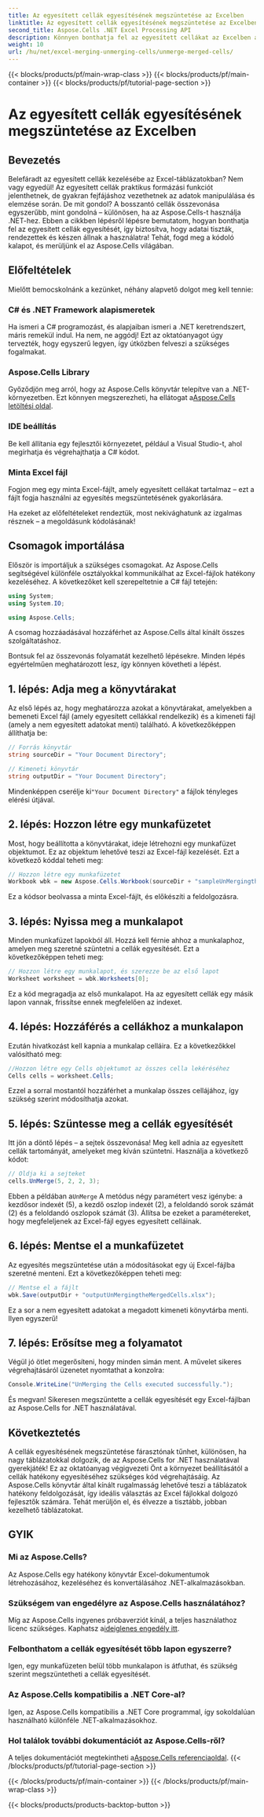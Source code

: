 ```yaml
---
title: Az egyesített cellák egyesítésének megszüntetése az Excelben
linktitle: Az egyesített cellák egyesítésének megszüntetése az Excelben
second_title: Aspose.Cells .NET Excel Processing API
description: Könnyen bonthatja fel az egyesített cellákat az Excelben az Aspose.Cells for .NET segítségével. Kövesse lépésenkénti útmutatónkat jobb táblázatok létrehozásához.
weight: 10
url: /hu/net/excel-merging-unmerging-cells/unmerge-merged-cells/
---
```


{{< blocks/products/pf/main-wrap-class >}}
{{< blocks/products/pf/main-container >}}
{{< blocks/products/pf/tutorial-page-section >}}

# Az egyesített cellák egyesítésének megszüntetése az Excelben

## Bevezetés

Belefáradt az egyesített cellák kezelésébe az Excel-táblázatokban? Nem vagy egyedül! Az egyesített cellák praktikus formázási funkciót jelenthetnek, de gyakran fejfájáshoz vezethetnek az adatok manipulálása és elemzése során. De mit gondol? A bosszantó cellák összevonása egyszerűbb, mint gondolná – különösen, ha az Aspose.Cells-t használja .NET-hez. Ebben a cikkben lépésről lépésre bemutatom, hogyan bonthatja fel az egyesített cellák egyesítését, így biztosítva, hogy adatai tiszták, rendezettek és készen állnak a használatra! Tehát, fogd meg a kódoló kalapot, és merüljünk el az Aspose.Cells világában.

## Előfeltételek

Mielőtt bemocskolnánk a kezünket, néhány alapvető dolgot meg kell tennie:

### C# és .NET Framework alapismeretek
Ha ismeri a C# programozást, és alapjaiban ismeri a .NET keretrendszert, máris remekül indul. Ha nem, ne aggódj! Ezt az oktatóanyagot úgy tervezték, hogy egyszerű legyen, így útközben felveszi a szükséges fogalmakat.

### Aspose.Cells Library
Győződjön meg arról, hogy az Aspose.Cells könyvtár telepítve van a .NET-környezetben. Ezt könnyen megszerezheti, ha ellátogat a[Aspose.Cells letöltési oldal](https://releases.aspose.com/cells/net/).

### IDE beállítás
Be kell állítania egy fejlesztői környezetet, például a Visual Studio-t, ahol megírhatja és végrehajthatja a C# kódot.

### Minta Excel fájl
Fogjon meg egy minta Excel-fájlt, amely egyesített cellákat tartalmaz – ezt a fájlt fogja használni az egyesítés megszüntetésének gyakorlására.

Ha ezeket az előfeltételeket rendeztük, most nekivághatunk az izgalmas résznek – a megoldásunk kódolásának!

## Csomagok importálása

Először is importáljuk a szükséges csomagokat. Az Aspose.Cells segítségével különféle osztályokkal kommunikálhat az Excel-fájlok hatékony kezeléséhez. A következőket kell szerepeltetnie a C# fájl tetején:

```csharp
using System;
using System.IO;

using Aspose.Cells;
```

A csomag hozzáadásával hozzáférhet az Aspose.Cells által kínált összes szolgáltatáshoz.

Bontsuk fel az összevonás folyamatát kezelhető lépésekre. Minden lépés egyértelműen meghatározott lesz, így könnyen követheti a lépést.

## 1. lépés: Adja meg a könyvtárakat

Az első lépés az, hogy meghatározza azokat a könyvtárakat, amelyekben a bemeneti Excel fájl (amely egyesített cellákkal rendelkezik) és a kimeneti fájl (amely a nem egyesített adatokat menti) található. A következőképpen állíthatja be:

```csharp
// Forrás könyvtár
string sourceDir = "Your Document Directory"; 

// Kimeneti könyvtár
string outputDir = "Your Document Directory"; 
```

 Mindenképpen cserélje ki`"Your Document Directory"` a fájlok tényleges elérési útjával.

## 2. lépés: Hozzon létre egy munkafüzetet

Most, hogy beállította a könyvtárakat, ideje létrehozni egy munkafüzet objektumot. Ez az objektum lehetővé teszi az Excel-fájl kezelését. Ezt a következő kóddal teheti meg:

```csharp
// Hozzon létre egy munkafüzetet
Workbook wbk = new Aspose.Cells.Workbook(sourceDir + "sampleUnMergingtheMergedCells.xlsx");
```

Ez a kódsor beolvassa a minta Excel-fájlt, és előkészíti a feldolgozásra. 

## 3. lépés: Nyissa meg a munkalapot

Minden munkafüzet lapokból áll. Hozzá kell férnie ahhoz a munkalaphoz, amelyen meg szeretné szüntetni a cellák egyesítését. Ezt a következőképpen teheti meg:

```csharp
// Hozzon létre egy munkalapot, és szerezze be az első lapot
Worksheet worksheet = wbk.Worksheets[0];
```

Ez a kód megragadja az első munkalapot. Ha az egyesített cellák egy másik lapon vannak, frissítse ennek megfelelően az indexet.

## 4. lépés: Hozzáférés a cellákhoz a munkalapon

Ezután hivatkozást kell kapnia a munkalap celláira. Ez a következőkkel valósítható meg:

```csharp
//Hozzon létre egy Cells objektumot az összes cella lekéréséhez
Cells cells = worksheet.Cells;
```

Ezzel a sorral mostantól hozzáférhet a munkalap összes cellájához, így szükség szerint módosíthatja azokat.

## 5. lépés: Szüntesse meg a cellák egyesítését

Itt jön a döntő lépés – a sejtek összevonása! Meg kell adnia az egyesített cellák tartományát, amelyeket meg kíván szüntetni. Használja a következő kódot:

```csharp
// Oldja ki a sejteket
cells.UnMerge(5, 2, 2, 3);
```

 Ebben a példában a`UnMerge` A metódus négy paramétert vesz igénybe: a kezdősor indexét (5), a kezdő oszlop indexét (2), a feloldandó sorok számát (2) és a feloldandó oszlopok számát (3). Állítsa be ezeket a paramétereket, hogy megfeleljenek az Excel-fájl egyes egyesített celláinak.

## 6. lépés: Mentse el a munkafüzetet

Az egyesítés megszüntetése után a módosításokat egy új Excel-fájlba szeretné menteni. Ezt a következőképpen teheti meg:

```csharp
// Mentse el a fájlt
wbk.Save(outputDir + "outputUnMergingtheMergedCells.xlsx");
```

Ez a sor a nem egyesített adatokat a megadott kimeneti könyvtárba menti. Ilyen egyszerű!

## 7. lépés: Erősítse meg a folyamatot

Végül jó ötlet megerősíteni, hogy minden simán ment. A művelet sikeres végrehajtásáról üzenetet nyomtathat a konzolra:

```csharp
Console.WriteLine("UnMerging the Cells executed successfully.");
```

És megvan! Sikeresen megszüntette a cellák egyesítését egy Excel-fájlban az Aspose.Cells for .NET használatával.

## Következtetés

A cellák egyesítésének megszüntetése fárasztónak tűnhet, különösen, ha nagy táblázatokkal dolgozik, de az Aspose.Cells for .NET használatával gyerekjáték! Ez az oktatóanyag végigvezeti Önt a környezet beállításától a cellák hatékony egyesítéséhez szükséges kód végrehajtásáig. Az Aspose.Cells könyvtár által kínált rugalmasság lehetővé teszi a táblázatok hatékony feldolgozását, így ideális választás az Excel fájlokkal dolgozó fejlesztők számára. Tehát merüljön el, és élvezze a tisztább, jobban kezelhető táblázatokat.

## GYIK

### Mi az Aspose.Cells?  
Az Aspose.Cells egy hatékony könyvtár Excel-dokumentumok létrehozásához, kezeléséhez és konvertálásához .NET-alkalmazásokban.

### Szükségem van engedélyre az Aspose.Cells használatához?  
 Míg az Aspose.Cells ingyenes próbaverziót kínál, a teljes használathoz licenc szükséges. Kaphatsz a[ideiglenes engedély itt](https://purchase.aspose.com/temporary-license/).

### Felbonthatom a cellák egyesítését több lapon egyszerre?  
Igen, egy munkafüzeten belül több munkalapon is átfuthat, és szükség szerint megszüntetheti a cellák egyesítését.

### Az Aspose.Cells kompatibilis a .NET Core-al?  
Igen, az Aspose.Cells kompatibilis a .NET Core programmal, így sokoldalúan használható különféle .NET-alkalmazásokhoz.

### Hol találok további dokumentációt az Aspose.Cells-ről?  
 A teljes dokumentációt megtekintheti a[Aspose.Cells referenciaoldal](https://reference.aspose.com/cells/net/).
{{< /blocks/products/pf/tutorial-page-section >}}

{{< /blocks/products/pf/main-container >}}
{{< /blocks/products/pf/main-wrap-class >}}

{{< blocks/products/products-backtop-button >}}
